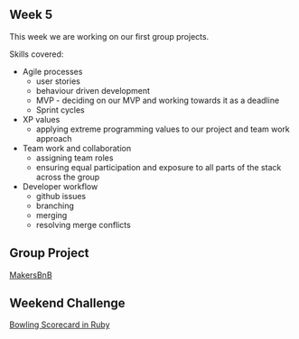 ## Week 5

This week we are working on our first group projects.

Skills covered:
  - Agile processes
    - user stories
    - behaviour driven development
    - MVP - deciding on our MVP and working towards it as a deadline
    - Sprint cycles
  - XP values
    - applying extreme programming values to our project and team work approach
  - Team work and collaboration
    - assigning team roles
    - ensuring equal participation and exposure to all parts of the stack across the group
  - Developer workflow
    - github issues
    - branching
    - merging
    - resolving merge conflicts

## Group Project

[MakersBnB](https://github.com/kjjwhitlock/makersbnb-ckaos)

## Weekend Challenge

[Bowling Scorecard in Ruby](https://github.com/AJ8GH/bowling-challenge-ruby)
